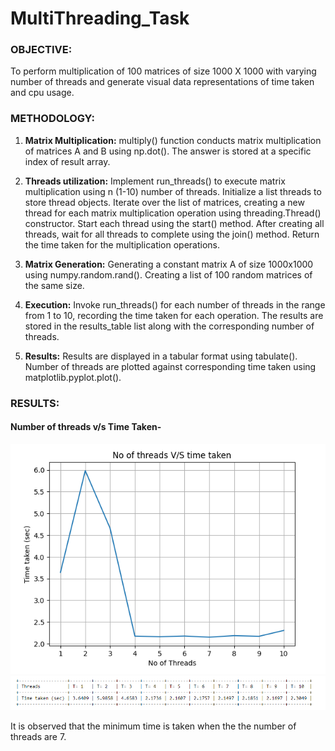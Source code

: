 # MultiThreading_Task

### OBJECTIVE:
To perform multiplication of 100 matrices of size 1000 X 1000 with varying number of threads and generate visual data representations of time taken and cpu usage.

### METHODOLOGY:
1. **Matrix Multiplication:** multiply() function conducts matrix multiplication of matrices A and B using np.dot(). The answer is stored at a specific index of result array.

2. **Threads utilization:** Implement run_threads() to execute matrix multiplication using n (1-10) number of threads. Initialize a list threads to store thread objects. Iterate over the list of matrices, creating a new thread for each matrix multiplication operation using threading.Thread() constructor. Start each thread using the start() method. After creating all threads, wait for all threads to complete using the join() method. Return the time taken for the multiplication operations.

3. **Matrix Generation:** Generating a constant matrix A of size 1000x1000 using numpy.random.rand(). Creating a list of 100 random matrices of the same size.

4. **Execution:** Invoke run_threads() for each number of threads in the range from 1 to 10, recording the time taken for each operation. The results are stored in the results_table list along with the corresponding number of threads.

5. **Results:** Results are displayed in a tabular format using tabulate(). Number of threads are plotted against corresponding time taken using matplotlib.pyplot.plot().

### RESULTS:
#### Number of threads v/s Time Taken-
![image](./public/graph.PNG)
![image](./public/table.PNG)

It is observed that the minimum time is taken when the the number of threads are 7.
